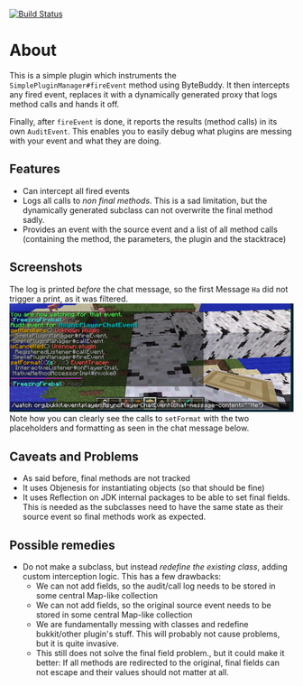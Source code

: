 [![Build Status](https://ci.ialistannen.de/buildStatus/icon?job=EventTracer)](https://ci.ialistannen.de/job/EventTracer/)

# About

This is a simple plugin which instruments the `SimplePluginManager#fireEvent` method using ByteBuddy. It then intercepts any fired event, replaces it with a dynamically generated proxy that logs method calls and hands it off.

Finally, after `fireEvent` is done, it reports the results (method calls) in its own `AuditEvent`.
This enables you to easily debug what plugins are messing with your event and what they are doing.

## Features
* Can intercept all fired events
* Logs all calls to *non final methods*. This is a sad limitation, but the dynamically generated subclass can not overwrite the final method sadly.
* Provides an event with the source event and a list of all method calls (containing the method, the parameters, the plugin and the stacktrace)

## Screenshots
The log is printed *before* the chat message, so the first Message `Ha` did not
trigger a print, as it was filtered.
![AsyncPlayerChat](media/DemoAsyncPlayerChat.png)
Note how you can clearly see the calls to `setFormat` with the two placeholders
and formatting as seen in the chat message below.


## Caveats and Problems
* As said before, final methods are not tracked
* It uses Objenesis for instantiating objects (so that should be fine)
* It uses Reflection on JDK internal packages to be able to set final fields.
  This is needed as the subclasses need to have the same state as their source event so final methods work as expected.

## Possible remedies
* Do not make a subclass, but instead *redefine the existing class*, adding custom interception logic. This has a few drawbacks:
    - We can not add fields, so the audit/call log needs to be stored in some central Map-like collection
    - We can not add fields, so the original source event needs to be stored in some central Map-like collection
    - We are fundamentally messing with classes and redefine bukkit/other plugin's stuff. This will probably not cause problems, but it is quite invasive.
    - This still does not solve the final field problem., but it could make it better: If all methods are redirected to the original, final fields can not escape and their values should not matter at all.
